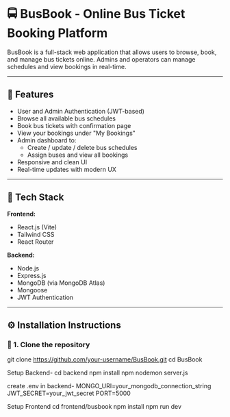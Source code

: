 # 🚍 BusBook - Online Bus Ticket Booking Platform

BusBook is a full-stack web application that allows users to browse, book, and manage bus tickets online. Admins and operators can manage schedules and view bookings in real-time.

---

## 🌟 Features

- User and Admin Authentication (JWT-based)
- Browse all available bus schedules
- Book bus tickets with confirmation page
- View your bookings under "My Bookings"
- Admin dashboard to:
  - Create / update / delete bus schedules
  - Assign buses and view all bookings
- Responsive and clean UI
- Real-time updates with modern UX

---

## 🔧 Tech Stack

**Frontend:**
- React.js (Vite)
- Tailwind CSS
- React Router

**Backend:**
- Node.js
- Express.js
- MongoDB (via MongoDB Atlas)
- Mongoose
- JWT Authentication

---

## ⚙️ Installation Instructions

### 🔹 1. Clone the repository

git clone https://github.com/your-username/BusBook.git
cd BusBook

Setup Backend-
cd backend
npm install
npm nodemon server.js

create .env in backend-
MONGO_URI=your_mongodb_connection_string
JWT_SECRET=your_jwt_secret
PORT=5000


Setup Frontend
cd frontend/busbook
npm install
npm run dev
